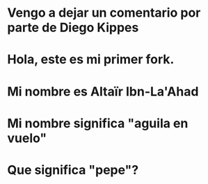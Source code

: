 # Vengo a dejar un comentario por parte de Diego Kippes

# Hola, este es mi primer fork.

# Mi nombre es Altaïr Ibn-La'Ahad
# 
#
# Mi nombre significa "aguila en vuelo"
#
#
# Que significa "pepe"?
